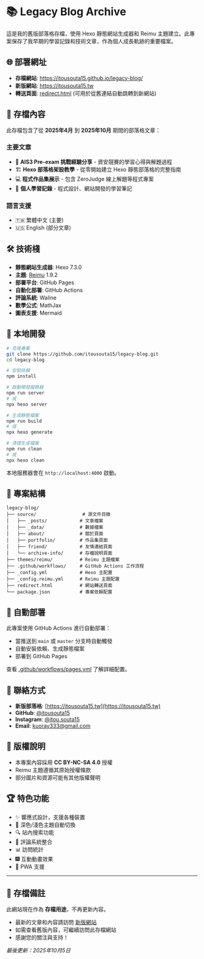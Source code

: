 # 📚 Legacy Blog Archive

這是我的舊版部落格存檔，使用 Hexo 靜態網站生成器和 Reimu 主題建立。此專案保存了我早期的學習記錄和技術文章，作為個人成長軌跡的重要檔案。

## 🌐 部署網址

- **存檔網站**: https://itousouta15.github.io/legacy-blog/
- **新版網站**: https://itousouta15.tw
- **轉送頁面**: [redirect.html](./redirect.html) (可用於從舊連結自動跳轉到新網站)

## 📝 存檔內容

此存檔包含了從 **2025年4月** 到 **2025年10月** 期間的部落格文章：

### 主要文章
- 🔐 **AIS3 Pre-exam 挑戰經驗分享** - 資安競賽的學習心得與解題過程
- 🏗️ **Hexo 部落格架設教學** - 從零開始建立 Hexo 靜態部落格的完整指南
- 💻 **程式作品集展示** - 包含 ZeroJudge 線上解題等程式專案
- 📖 **個人學習記錄** - 程式設計、網站開發的學習筆記

### 語言支援
- 🇹🇼 繁體中文 (主要)
- 🇺🇸 English (部分文章)

## 🛠️ 技術棧

- **靜態網站生成器**: Hexo 7.3.0
- **主題**: [Reimu](https://github.com/D-Sketon/hexo-theme-reimu) 1.9.2
- **部署平台**: GitHub Pages
- **自動化部署**: GitHub Actions
- **評論系統**: Waline
- **數學公式**: MathJax
- **圖表支援**: Mermaid

## 🚀 本地開發

```bash
# 克隆專案
git clone https://github.com/itousouta15/legacy-blog.git
cd legacy-blog

# 安裝依賴
npm install

# 啟動開發服務器
npm run server
# 或
npx hexo server

# 生成靜態檔案
npm run build
# 或
npx hexo generate

# 清理生成檔案
npm run clean
# 或
npx hexo clean
```

本地服務器會在 `http://localhost:4000` 啟動。

## 📁 專案結構

```
legacy-blog/
├── source/                 # 源文件目錄
│   ├── _posts/            # 文章檔案
│   ├── _data/             # 數據檔案
│   ├── about/             # 關於頁面
│   ├── portfolio/         # 作品集頁面
│   ├── friend/            # 友情連結頁面
│   └── archive-info/      # 存檔說明頁面
├── themes/reimu/          # Reimu 主題檔案
├── .github/workflows/     # GitHub Actions 工作流程
├── _config.yml            # Hexo 主配置
├── _config.reimu.yml      # Reimu 主題配置
├── redirect.html          # 網站轉送頁面
└── package.json           # 專案依賴配置
```

## 🔄 自動部署

此專案使用 GitHub Actions 進行自動部署：

- 當推送到 `main` 或 `master` 分支時自動觸發
- 自動安裝依賴、生成靜態檔案
- 部署到 GitHub Pages

查看 [.github/workflows/pages.yml](./.github/workflows/pages.yml) 了解詳細配置。

## 📧 聯絡方式

- **新版部落格**: [https://itousouta15.tw](https://itousouta15.tw)
- **GitHub**: [@itousouta15](https://github.com/itousouta15)
- **Instagram**: [@itou.souta15](https://www.instagram.com/itou.souta15)
- **Email**: [kuoray333@gmail.com](mailto:kuoray333@gmail.com)

## 📜 版權說明

- 本專案內容採用 **CC BY-NC-SA 4.0** 授權
- Reimu 主題遵循其原始授權條款
- 部分圖片和資源可能有其他版權聲明

## 🏆 特色功能

- ✨ 響應式設計，支援各種裝置
- 🎨 深色/淺色主題自動切換
- 🔍 站內搜索功能
- 💬 評論系統整合
- 📊 訪問統計
- 🎆 互動動畫效果
- 📱 PWA 支援

---

## 📖 存檔備註

此網站現在作為 **存檔用途**，不再更新內容。

- 最新的文章和內容請訪問 [新版網站](https://itousouta15.tw)
- 如需查看舊版內容，可繼續訪問此存檔網站
- 感謝您的關注與支持！

*最後更新：2025年10月5日*
